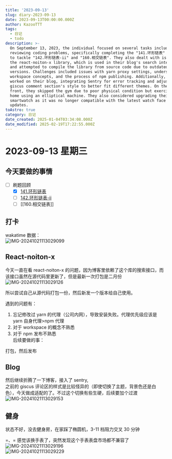 ```yaml
---
title: '2023-09-13'
slug: diary-2023-09-13
date: 2023-09-13T00:00:00.000Z
author: KazooTTT
tags:
  - 日记
  - todo
description: >-
  On September 13, 2023, the individual focused on several tasks including
  reviewing coding problems, specifically completing the "141.环形链表" and planning
  to tackle "142.环形链表-ii" and "160.相交链表". They also dealt with issues related to
  the react-noiton-x library, which is used in their blog's search interface,
  and attempted to compile the library from source code due to outdated
  versions. Challenges included issues with yarn proxy settings, understanding
  workspace concepts, and the process of npm publishing. Additionally, they
  worked on their blog, integrating Sentry for error tracking and adjusting the
  giscus comment section's style to better fit different themes. On the personal
  front, they skipped the gym due to poor physical condition but exercised at
  home using an elliptical machine. They also considered upgrading their
  smartwatch as it was no longer compatible with the latest watch face market
  updates.
toAstro: true
category: 日记
date_created: 2025-01-04T03:34:08.000Z
date_modified: 2025-02-19T17:22:55.000Z
---
```


# 2023-09-13 星期三

<!-- start of weread -->
<!-- end of weread -->

## 今天要做的事情

- [ ] 刷题回顾
  - [x] [141.环形链表](/notes/141-ring-chained-tables)
  - [ ] [142.环形链表-ii](/notes/142-ring-linked-tables-ii)
  - [ ] [[160.相交链表]]

## 打卡

wakatime 数据：  
![IMG-20241021113029099](<https://pictures.kazoottt.top/2024/11/20241125-7139a104f1df9b03b462a7d8b582b109.png>)

## React-noiton-x

今天一直在看 react-noiton-x 的问题，因为博客里依赖了这个库的搜索接口，而该接口虽然在源代码里更新了，但是最新一次打包是二月份  
![IMG-20241021113029126](<https://pictures.kazoottt.top/2024/11/20241125-e05ed84ba105012a9d605957c3813d65.png>)

所以尝试自己从源代码打包一份，然后新发一个版本给自己使用。

遇到的问题有：

1. 忘记修改过 yarn 的代理（公司内网），导致安装失败。代理优先级应该是 yarn 自身代理>npm 代理
2. 对于 workspace 的概念不熟悉
3. 对于 npm 发布不熟悉  
   后续要做的事：

打包，然后发布

## Blog

然后继续折腾了一下博客，接入了 sentry,  
之前的 giscus 评论区的样式是比较怪异的（即使切换了主题，背景色还是白色），今天做成适配的了。不过这个切换有些生硬，后续要加个过渡  
![IMG-20241021113029153](<https://pictures.kazoottt.top/2024/11/20241125-c8924e57d362b973da60017a4ad7bbdd.gif>)

## 健身

状态不好，没去健身房，在家踩了椭圆机，3-11 档阻力交叉 30 分钟

=、= 感觉该换手表了，突然发现这个手表表盘市场都不兼容了  
​​​![IMG-20241021113029196](<https://pictures.kazoottt.top/2024/11/20241125-4cd6f6565440bf5c21b6ee94587de167.jpeg>)  
![IMG-20241021113029229](<https://pictures.kazoottt.top/2024/11/20241125-16152535d36b14dc442cccfd8484b72b.jpeg>)
